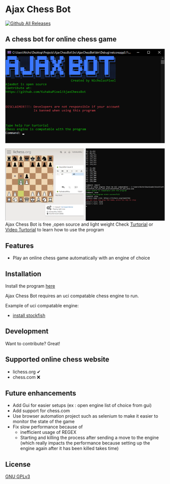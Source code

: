 # Ajax Chess Bot
[![Github All Releases](https://img.shields.io/github/downloads/KuhakuPixel/AjaxChessBot/total.svg)]()
## A chess bot for online chess game
![ScreenShot](docs/MainScreenShot.png)

![ScreenShot](docs/Turtorial/Help11.png)
Ajax Chess Bot is free ,open source and light weight Check [Turtorial](https://github.com/KuhakuPixel/AjaxChessBot/tree/master/docs/Turtorial) or [Video Turtorial](https://www.youtube.com/watch?v=0B-lAP5APhU&ab_channel=Hakuku) to learn how to use the program


## Features

- Play an online chess game automatically with an engine of choice


## Installation
Install the program [here](https://github.com/KuhakuPixel/AjaxChessBot/releases/tag/1.00)

Ajax Chess Bot  requires an uci compatable chess engine  to run.

Example of uci compatable engine:
 - [install stockfish](https://stockfishchess.org/download/)


## Development

Want to contribute? Great!

## Supported online chess website
 - lichess.org ✔
 - chess.com ❌

## Future enhancements
- Add Gui for easier setups (ex : open engine list of choice from gui)
- Add support for chess.com
- Use browser automation project such as selenium to make it easier to monitor the state of the game
- Fix slow performance because of 
  - inefficient usage of REGEX
  - Starting and killing the process after sending a move to the engine 
    (which really impacts the performance because setting up the engine again after it has been killed takes time)
## License

[GNU GPLv3](https://github.com/KuhakuPixel/AjaxChessBot/blob/master/LICENSE)


